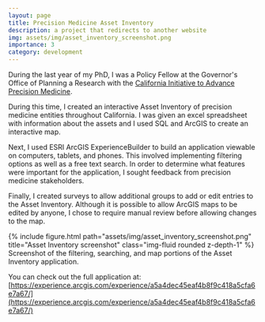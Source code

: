 ```yaml
---
layout: page
title: Precision Medicine Asset Inventory
description: a project that redirects to another website
img: assets/img/asset_inventory_screenshot.png
importance: 3
category: development
---
```


During the last year of my PhD, I was a Policy Fellow at the Governor's Office of Planning a Research with the 
[California Initiative to Advance Precision Medicine](https://opr.ca.gov/ciapm/).

During this time, I created an interactive Asset Inventory of precision medicine entities throughout California.
I was given an excel spreadsheet with information about the assets and I used SQL and ArcGIS to create an interactive
map.

Next, I used ESRI ArcGIS ExperienceBuilder to build an application viewable on computers, tablets, and phones. This 
involved implementing filtering options as well as a free text search. In order to determine what features were important for the application, I sought feedback from precision medicine stakeholders.

Finally, I created surveys to allow additional groups to add or edit entries to the Asset Inventory. Although it is 
possible to allow ArcGIS maps to be edited by anyone, I chose to require manual review before allowing changes to 
the map.

<div class="row">
    <div class="col-sm mt-3 mt-md-0">
        {% include figure.html path="assets/img/asset_inventory_screenshot.png" title="Asset Inventory screenshot" class="img-fluid rounded z-depth-1" %}
    </div>
</div>
<div class="caption">
    Screenshot of the filtering, searching, and map portions of the Asset Inventory application.
</div>

You can check out the full application at: [https://experience.arcgis.com/experience/a5a4dec45eaf4b8f9c418a5cfa6e7a67/](https://experience.arcgis.com/experience/a5a4dec45eaf4b8f9c418a5cfa6e7a67/)

